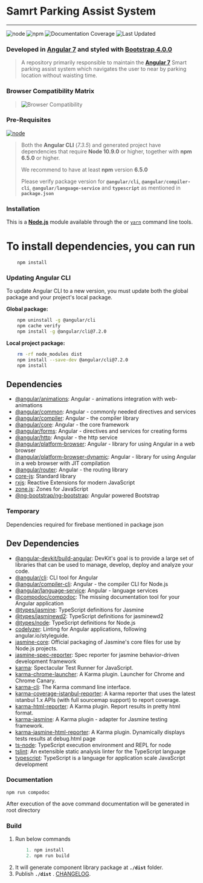 
# Samrt Parking Assist System
---

![node](https://img.shields.io/badge/node-10.16.0-0093E0.svg) ![npm](https://img.shields.io/badge/npm-6.9.0-0093E0.svg)
 ![Documentation Coverage](https://img.shields.io/badge/Documentation%20Coverage-96%25-4CB944.svg) ![Last Updated](https://img.shields.io/badge/Last%20Updated-2019%2F06%2F15-0093E0.svg)

### Developed in [Angular 7](https://angular.io/ "Link to Angular JS site") and styled with [Bootstrap 4.0.0](https://github.com/twbs/bootstrap/tree/v4.0.0 "Link to Bootstrap site")

>A repository primarily responsible to maintain the **[Angular 7](https://angular.io/ "Link to Angular JS site")** Smart parking assist system which navigates the user to near by parking location without waisting time.
>

### Browser Compatibility Matrix
>![Browser Compatibility](./assets/compatibility.JPG "Browser Compatibility Matrix")

### Pre-Requisites
[![node](https://img.shields.io/badge/node-%3E%3D%2010.9.0-4CB944.svg)](https://nodejs.org/en/download/releases/)

>Both the **Angular CLI** (*7.3.5*) and generated project have dependencies that require **Node 10.9.0** or higher, together with **npm 6.5.0** or higher.
>
>We recommend to have at least **npm** version **6.5.0**
>
>Please verify package version for **`@angular/cli`**, **`@angular/compiler-cli`**, **`@angular/language-service`** and **`typescript`** as mentioned in **`package.json`**

### Installation
This is a [**Node.js**](https://nodejs.org/) module available through the 
or 
[`yarn`](https://yarnpkg.com/en/)
command line tools.
# To install dependencies, you can run
        npm install
### Updating Angular CLI
To update Angular CLI to a new version, you must update both the global package and your project's local package.

**Global package:**
```bash
    npm uninstall -g @angular/cli
    npm cache verify
    npm install -g @angular/cli@7.2.0
```
**Local project package:**
```bash
    rm -rf node_modules dist
    npm install --save-dev @angular/cli@7.2.0
    npm install
```

## Dependencies

- [@angular/animations](https://ghub.io/@angular/animations): Angular - animations integration with web-animations
- [@angular/common](https://ghub.io/@angular/common): Angular - commonly needed directives and services
- [@angular/compiler](https://ghub.io/@angular/compiler): Angular - the compiler library
- [@angular/core](https://ghub.io/@angular/core): Angular - the core framework
- [@angular/forms](https://ghub.io/@angular/forms): Angular - directives and services for creating forms
- [@angular/http](https://ghub.io/@angular/http): Angular - the http service
- [@angular/platform-browser](https://ghub.io/@angular/platform-browser): Angular - library for using Angular in a web browser
- [@angular/platform-browser-dynamic](https://ghub.io/@angular/platform-browser-dynamic): Angular - library for using Angular in a web browser with JIT compilation
- [@angular/router](https://ghub.io/@angular/router): Angular - the routing library
- [core-js](https://ghub.io/core-js): Standard library
- [rxjs](https://ghub.io/rxjs): Reactive Extensions for modern JavaScript
- [zone.js](https://ghub.io/zone.js): Zones for JavaScript
- [@ng-bootstrap/ng-bootstrap](https://ghub.io/@ng-bootstrap/ng-bootstrap): Angular powered Bootstrap

### Temporary
Dependencies required for firebase mentioned in package json

## Dev Dependencies
- [@angular-devkit/build-angular](https://github.com/angular/angular-cli): DevKit's goal is to provide a large set of libraries that can be used to manage, develop, deploy and analyze your code.
- [@angular/cli](https://ghub.io/@angular/cli): CLI tool for Angular
- [@angular/compiler-cli](https://ghub.io/@angular/compiler-cli): Angular - the compiler CLI for Node.js
- [@angular/language-service](https://ghub.io/@angular/language-service): Angular - language services
- [@compodoc/compodoc](https://ghub.io/@compodoc/compodoc): The missing documentation tool for your Angular application
- [@types/jasmine](https://ghub.io/@types/jasmine): TypeScript definitions for Jasmine
- [@types/jasminewd2](https://ghub.io/@types/jasminewd2): TypeScript definitions for jasminewd2
- [@types/node](https://ghub.io/@types/node): TypeScript definitions for Node.js
- [codelyzer](https://ghub.io/codelyzer): Linting for Angular applications, following angular.io/styleguide.
- [jasmine-core](https://ghub.io/jasmine-core): Official packaging of Jasmine&#39;s core files for use by Node.js projects.
- [jasmine-spec-reporter](https://ghub.io/jasmine-spec-reporter): Spec reporter for jasmine behavior-driven development framework
- [karma](https://ghub.io/karma): Spectacular Test Runner for JavaScript.
- [karma-chrome-launcher](https://ghub.io/karma-chrome-launcher): A Karma plugin. Launcher for Chrome and Chrome Canary.
- [karma-cli](https://ghub.io/karma-cli): The Karma command line interface.
- [karma-coverage-istanbul-reporter](https://ghub.io/karma-coverage-istanbul-reporter): A karma reporter that uses the latest istanbul 1.x APIs (with full sourcemap support) to report coverage.
- [karma-html-reporter](https://ghub.io/karma-html-reporter): A Karma plugin. Report results in pretty html format.
- [karma-jasmine](https://ghub.io/karma-jasmine): A Karma plugin - adapter for Jasmine testing framework.
- [karma-jasmine-html-reporter](https://ghub.io/karma-jasmine-html-reporter): A Karma plugin. Dynamically displays tests results at debug.html page
- [ts-node](https://ghub.io/ts-node): TypeScript execution environment and REPL for node
- [tslint](https://ghub.io/tslint): An extensible static analysis linter for the TypeScript language
- [typescript](https://ghub.io/typescript): TypeScript is a language for application scale JavaScript development
### Documentation
```
npm run compodoc
```
After execution of the aove command documentation will be generated in root directory

### Build
1. Run below commands
    ```javascript
        1. npm install
        2. npm run build
    ```
2. It will generate component library package at **`./dist`** folder.
3. Publish **`./dist`** .
[CHANGELOG](CHANGELOG.md).